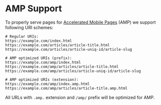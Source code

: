 # AMP Support

To properly serve pages for [Accelerated Mobile Pages](https://www.ampproject.org) (AMP) we support following URI schemes:

```shell
# Regular URIs:
https://example.com/index.html
https://example.com/articles/article-title.html
https://example.com/articles/article-uniq-id/article-slug

# AMP optimized URIs (prefix):
https://example.com/amp/index.html
https://example.com/amp/articles/article-title.html
https://example.com/amp/articles/article-uniq-id/article-slug

# AMP optimized URIs (extension):
https://example.com/amp/index.amp.html
https://example.com/amp/articles/article-title.amp.html
```

All URLs with `.amp.` extension and `/amp/` prefix will be optimized for AMP.
